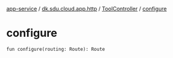 [app-service](../../index.md) / [dk.sdu.cloud.app.http](../index.md) / [ToolController](index.md) / [configure](./configure.md)

# configure

`fun configure(routing: Route): Route`